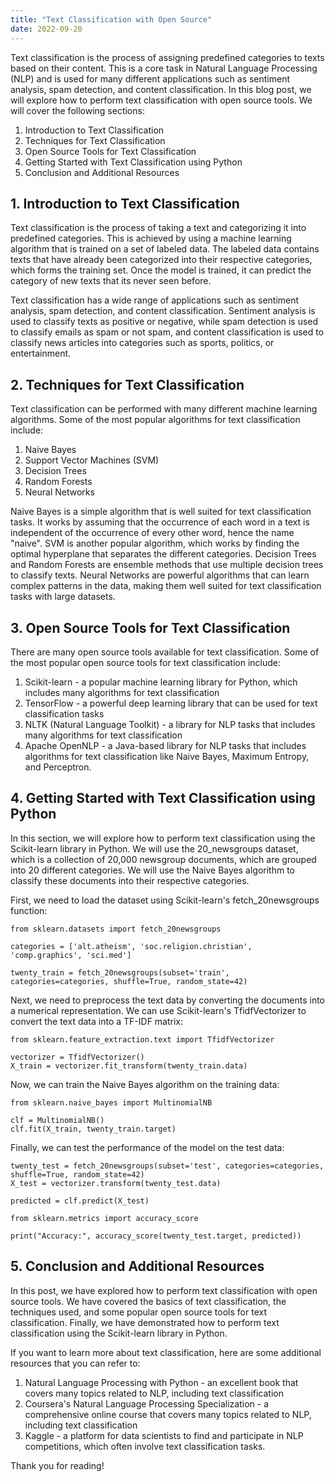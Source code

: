```yaml
---
title: "Text Classification with Open Source"
date: 2022-09-20
---
```





Text classification is the process of assigning predefined categories to texts based on their content. This is a core task in Natural Language Processing (NLP) and is used for many different applications such as sentiment analysis, spam detection, and content classification. In this blog post, we will explore how to perform text classification with open source tools. We will cover the following sections:

1. Introduction to Text Classification
2. Techniques for Text Classification
3. Open Source Tools for Text Classification
4. Getting Started with Text Classification using Python
5. Conclusion and Additional Resources

## 1. Introduction to Text Classification

Text classification is the process of taking a text and categorizing it into predefined categories. This is achieved by using a machine learning algorithm that is trained on a set of labeled data. The labeled data contains texts that have already been categorized into their respective categories, which forms the training set. Once the model is trained, it can predict the category of new texts that its never seen before.

Text classification has a wide range of applications such as sentiment analysis, spam detection, and content classification. Sentiment analysis is used to classify texts as positive or negative, while spam detection is used to classify emails as spam or not spam, and content classification is used to classify news articles into categories such as sports, politics, or entertainment.


## 2. Techniques for Text Classification

Text classification can be performed with many different machine learning algorithms. Some of the most popular algorithms for text classification include:

1. Naive Bayes
2. Support Vector Machines (SVM)
3. Decision Trees
4. Random Forests
5. Neural Networks

Naive Bayes is a simple algorithm that is well suited for text classification tasks. It works by assuming that the occurrence of each word in a text is independent of the occurrence of every other word, hence the name "naive". SVM is another popular algorithm, which works by finding the optimal hyperplane that separates the different categories. Decision Trees and Random Forests are ensemble methods that use multiple decision trees to classify texts. Neural Networks are powerful algorithms that can learn complex patterns in the data, making them well suited for text classification tasks with large datasets.

## 3. Open Source Tools for Text Classification

There are many open source tools available for text classification. Some of the most popular open source tools for text classification include:

1. Scikit-learn - a popular machine learning library for Python, which includes many algorithms for text classification
2. TensorFlow - a powerful deep learning library that can be used for text classification tasks
3. NLTK (Natural Language Toolkit) - a library for NLP tasks that includes many algorithms for text classification
4. Apache OpenNLP - a Java-based library for NLP tasks that includes algorithms for text classification like Naive Bayes, Maximum Entropy, and Perceptron.

## 4. Getting Started with Text Classification using Python

In this section, we will explore how to perform text classification using the Scikit-learn library in Python. We will use the 20_newsgroups dataset, which is a collection of 20,000 newsgroup documents, which are grouped into 20 different categories. We will use the Naive Bayes algorithm to classify these documents into their respective categories.

First, we need to load the dataset using Scikit-learn's fetch_20newsgroups function:

```
from sklearn.datasets import fetch_20newsgroups

categories = ['alt.atheism', 'soc.religion.christian', 'comp.graphics', 'sci.med']

twenty_train = fetch_20newsgroups(subset='train', categories=categories, shuffle=True, random_state=42)
```

Next, we need to preprocess the text data by converting the documents into a numerical representation. We can use Scikit-learn's TfidfVectorizer to convert the text data into a TF-IDF matrix:

```
from sklearn.feature_extraction.text import TfidfVectorizer

vectorizer = TfidfVectorizer()
X_train = vectorizer.fit_transform(twenty_train.data)
```

Now, we can train the Naive Bayes algorithm on the training data:

```
from sklearn.naive_bayes import MultinomialNB

clf = MultinomialNB()
clf.fit(X_train, twenty_train.target)
```

Finally, we can test the performance of the model on the test data:

```
twenty_test = fetch_20newsgroups(subset='test', categories=categories, shuffle=True, random_state=42)
X_test = vectorizer.transform(twenty_test.data)

predicted = clf.predict(X_test)

from sklearn.metrics import accuracy_score

print("Accuracy:", accuracy_score(twenty_test.target, predicted))
```


## 5. Conclusion and Additional Resources

In this post, we have explored how to perform text classification with open source tools. We have covered the basics of text classification, the techniques used, and some popular open source tools for text classification. Finally, we have demonstrated how to perform text classification using the Scikit-learn library in Python.

If you want to learn more about text classification, here are some additional resources that you can refer to:

1. Natural Language Processing with Python - an excellent book that covers many topics related to NLP, including text classification
2. Coursera's Natural Language Processing Specialization - a comprehensive online course that covers many topics related to NLP, including text classification
3. Kaggle - a platform for data scientists to find and participate in NLP competitions, which often involve text classification tasks. 

Thank you for reading!